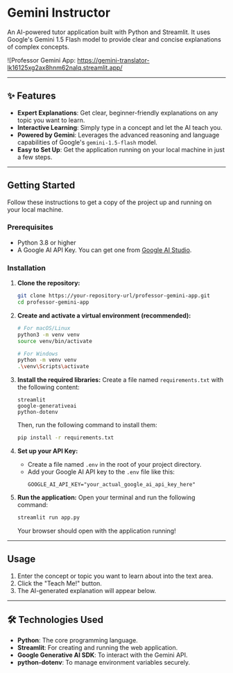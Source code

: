 # Gemini Instructor

An AI-powered tutor application built with Python and Streamlit. It uses Google's Gemini 1.5 Flash model to provide clear and concise explanations of complex concepts.

![Professor Gemini App: https://gemini-translator-lk16125xg2ax8hnm62nalq.streamlit.app/

---

## ✨ Features

-   **Expert Explanations**: Get clear, beginner-friendly explanations on any topic you want to learn.
-   **Interactive Learning**: Simply type in a concept and let the AI teach you.
-   **Powered by Gemini**: Leverages the advanced reasoning and language capabilities of Google's `gemini-1.5-flash` model.
-   **Easy to Set Up**: Get the application running on your local machine in just a few steps.

---

##  Getting Started

Follow these instructions to get a copy of the project up and running on your local machine.

### Prerequisites

-   Python 3.8 or higher
-   A Google AI API Key. You can get one from [Google AI Studio](https://aistudio.google.com/).

### Installation

1.  **Clone the repository:**
    ```bash
    git clone https://your-repository-url/professor-gemini-app.git
    cd professor-gemini-app
    ```

2.  **Create and activate a virtual environment (recommended):**
    ```bash
    # For macOS/Linux
    python3 -m venv venv
    source venv/bin/activate

    # For Windows
    python -m venv venv
    .\venv\Scripts\activate
    ```

3.  **Install the required libraries:**
    Create a file named `requirements.txt` with the following content:
    ```
    streamlit
    google-generativeai
    python-dotenv
    ```
    Then, run the following command to install them:
    ```bash
    pip install -r requirements.txt
    ```

4.  **Set up your API Key:**
    -   Create a file named `.env` in the root of your project directory.
    -   Add your Google AI API key to the `.env` file like this:
        ```
        GOOGLE_AI_API_KEY="your_actual_google_ai_api_key_here"
        ```

5.  **Run the application:**
    Open your terminal and run the following command:
    ```bash
    streamlit run app.py
    ```
    Your browser should open with the application running!

---

## Usage

1.  Enter the concept or topic you want to learn about into the text area.
2.  Click the "Teach Me!" button.
3.  The AI-generated explanation will appear below.

---

## 🛠️ Technologies Used

-   **Python**: The core programming language.
-   **Streamlit**: For creating and running the web application.
-   **Google Generative AI SDK**: To interact with the Gemini API.
-   **python-dotenv**: To manage environment variables securely.
